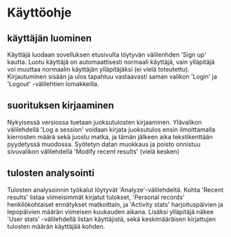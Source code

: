 #  Käyttöohje

## käyttäjän luominen
Käyttäjä luodaan sovelluksen etusivulta löytyvän välilenhden 'Sign up' kautta. Luotu käyttäjä on automaattisesti normaali käyttäjä, vain ylläpitäjä voi muuttaa normaalin käyttäjän ylläpitäjäksi (ei vielä toteutettu). Kirjautuminen sisään ja ulos tapahtuu vastaavasti saman valikon 'Login' ja 'Logout' -välilehtien lomakkeilla.

## suorituksen kirjaaminen
Nykyisessä versiossa tuetaan juoksutulosten kirjaaminen. Ylävalikon välilehdellä 'Log a session' voidaan kirjata juoksutulos ensin ilmoittamalla kierrosten määrä sekä juostu matka, ja tämän jälkeen aika tekstikenttään pyydetyssä muodossa. Syötetyn datan muokkaus ja poisto onnistuu sivuvalikon välilehdellä 'Modify recent results' (vielä kesken)

## tulosten analysointi
Tulosten analysoinnin työkalut löytyvät 'Analyze'-välilehdeltä. Kohta 'Recent results' listaa viimeisimmät kirjatut tulokset, 'Personal records' henkilökohtaiset ennätykset matkoittain, ja 'Activity stats' harjoituspäivien ja lepopäivien määrän viimeisen kuukauden aikana. Lisäksi ylläpitäjä näkee 'User stats' -välilehdellä listan käyttäjistä, sekä keskimääräisen kirjattujen tulosten määrän käyttäjää kohden.